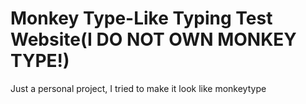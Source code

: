 # Monkey Type-Like Typing Test Website(I DO NOT OWN MONKEY TYPE!)

Just a personal project, I tried to make it look like monkeytype

